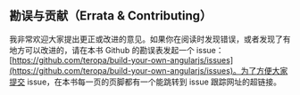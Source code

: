 ## 勘误与贡献（Errata & Contributing）

我非常欢迎大家提出更正或改进的意见。如果你在阅读时发现错误，或者发现了有地方可以改进的，请在本书 Github 的勘误表发起一个 issue：[https://github.com/teropa/build-your-own-angularjs/issues](https://github.com/teropa/build-your-own-angularjs/issues)。为了方便大家提交 issue，在本书每一页的页脚都有一个能跳转到 issue 跟踪网址的超链接。
